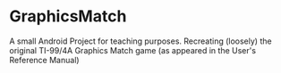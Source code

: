 # GraphicsMatch

A small Android Project for teaching purposes. Recreating (loosely) the original TI-99/4A Graphics Match game
(as appeared in the User's Reference Manual)
